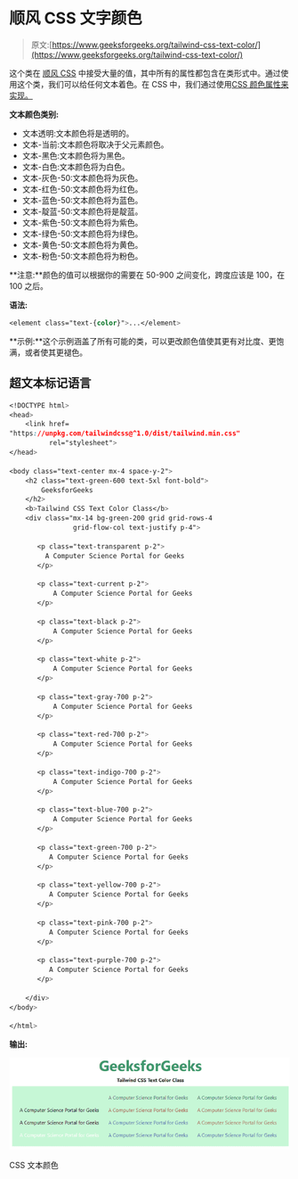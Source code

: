 # 顺风 CSS 文字颜色

> 原文:[https://www.geeksforgeeks.org/tailwind-css-text-color/](https://www.geeksforgeeks.org/tailwind-css-text-color/)

这个类在 [<u>顺风 CSS</u>](https://www.geeksforgeeks.org/css-tailwind-introduction/) 中接受大量的值，其中所有的属性都包含在类形式中。通过使用这个类，我们可以给任何文本着色。在 CSS 中，我们通过使用[<u>CSS 颜色属性</u>来实现。](https://www.geeksforgeeks.org/css-color-property/)

**文本颜色类别:**

*   文本透明:文本颜色将是透明的。
*   文本-当前:文本颜色将取决于父元素颜色。
*   文本-黑色:文本颜色将为黑色。
*   文本-白色:文本颜色将为白色。
*   文本-灰色-50:文本颜色将为灰色。
*   文本-红色-50:文本颜色将为红色。
*   文本-蓝色-50:文本颜色将为蓝色。
*   文本-靛蓝-50:文本颜色将是靛蓝。
*   文本-紫色-50:文本颜色将为紫色。
*   文本-绿色-50:文本颜色将为绿色。
*   文本-黄色-50:文本颜色将为黄色。
*   文本-粉色-50:文本颜色将为粉色。

**注意:**颜色的值可以根据你的需要在 50-900 之间变化，跨度应该是 100，在 100 之后。

**语法:**

```css
<element class="text-{color}">...</element>
```

**示例:**这个示例涵盖了所有可能的类，可以更改颜色值使其更有对比度、更饱满，或者使其更褪色。

## 超文本标记语言

```css
<!DOCTYPE html> 
<head> 
    <link href=
"https://unpkg.com/tailwindcss@^1.0/dist/tailwind.min.css" 
          rel="stylesheet"> 
</head> 

<body class="text-center mx-4 space-y-2"> 
    <h2 class="text-green-600 text-5xl font-bold">
        GeeksforGeeks
    </h2> 
    <b>Tailwind CSS Text Color Class</b> 
    <div class="mx-14 bg-green-200 grid grid-rows-4
                grid-flow-col text-justify p-4">

       <p class="text-transparent p-2">
         A Computer Science Portal for Geeks
       </p>

       <p class="text-current p-2">
           A Computer Science Portal for Geeks
       </p>

       <p class="text-black p-2">
           A Computer Science Portal for Geeks
       </p>

       <p class="text-white p-2">
           A Computer Science Portal for Geeks
       </p>

       <p class="text-gray-700 p-2">
           A Computer Science Portal for Geeks
       </p>

       <p class="text-red-700 p-2">
           A Computer Science Portal for Geeks
       </p>

       <p class="text-indigo-700 p-2">
           A Computer Science Portal for Geeks
       </p>

       <p class="text-blue-700 p-2">
           A Computer Science Portal for Geeks
       </p>

       <p class="text-green-700 p-2">
          A Computer Science Portal for Geeks
       </p>

       <p class="text-yellow-700 p-2">
          A Computer Science Portal for Geeks
       </p>

       <p class="text-pink-700 p-2">
          A Computer Science Portal for Geeks
       </p>

       <p class="text-purple-700 p-2">
          A Computer Science Portal for Geeks
       </p>

    </div>
</body> 

</html> 
```

**输出:**

![](img/4060690a34eb60cffb0c75d619fee6ef.png)

CSS 文本颜色